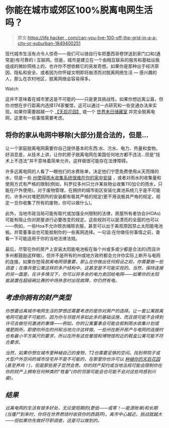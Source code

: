 # 你能在城市或郊区100%脱离电网生活吗？

> 原文:[https://life hacker . com/can-you-live-100-off-the-grid-in-a-a-city-or-suburban-1849400251](https://lifehacker.com/can-you-live-100-off-the-grid-in-a-city-or-suburb-1849400251)

现代城市生活有点令人惊奇——我们可以骑自行车把墨西哥卷饼送到家门口和(通常是)有可靠的 i 互联网。但是，城市是建立在一个由相互联系的服务和基础设施组成的微妙网络上的，也许你不想依赖它的突发奇想。如果你是那种出于经济原因、隐私和安全、或者因为你怀疑文明即将崩溃而对脱离网络生活 — 感兴趣的人，那么在农村地区，脱离网络会容易得多。

Watch

这并不意味着在城市里这是不可能的——只是更具挑战性。如果你想远离尘嚣，但你*也*想在步行距离内选择174家餐馆，这可以通过一点研究和一些变通办法来实现。如果你需要超越一个 [【天启花园】](https://lifehacker.com/how-much-garden-you-would-need-to-100-survive-on-1848829190) 或一个 [世界末日储藏室](https://lifehacker.com/how-to-stock-an-apocalypse-pantry-with-nutritious-food-1848873174) 并完全脱离电网，这里有一些事情需要考虑。

## 将你的家从电网中移除(大部分)是合法的，但是...

让一个家庭脱离电网需要你自己提供基本的东西:水、污水、电力、热量和食物。好消息是，从技术上讲，让你的房子脱离电网在美国任何地方都不违法...但是“技术上不违法”并不意味着简单允许。这样做很可能存在法律障碍。

许多远离电网的人看了一眼他们的水费账单，决定他们宁愿免费使用从天而降的水，但是一些 [州使得雨水收集系统很难在你的家中安装](https://www.energy.gov/eere/femp/rainwater-harvesting-regulations-map) ，或者对雨水的收集量和使用方式有严格的限制(例如，科罗拉多州只允许某些物业收集110加仑的雨水，只能在户外使用)。对于废物管理，在拥挤的城市街区安装化粪池系统几乎是不可能的，许多州对堆肥厕所的安装都有极其严格的规定(更不用说极其严格的规定，规定一旦你收集了所有的废物，你可以做什么)。

此外，当地市政当局可能有取代或加强全州限制的法律，房屋所有者协会(HOAs)可能有阻止你对房屋进行必要改变的规定。这些规则可以是漂亮的全面的也可以——例如，一些Hoa不允许晾衣绳晾衣服，甚至可以出于美观原因禁止太阳能电池板。共管董事会也可能抵制你的一些离网选择。一句话:在你做任何事情之前，查看一下可能适用于你的当地法律法规。

最后，尽管在你的房产上安装太阳能电池板在每个州或多或少都是合法的(而且许多州都鼓励这样做)，但并不是所有的州或地方政府都会允许你实际上断开与电网的连接。如果你觉得*脱离电网很重要，那么在你做出任何假设之前，你需要做一些调查；在像共管公寓这样的多户结构中，这甚至是不可能实现的。当然，保持连接的另一面是，在许多情况下，你可以将多余的电力卖回给电网——如果你的太阳能装置在超级碗比赛的中场休息时出现故障，你仍然有电。*

## *考虑你拥有的财产类型*

*你想要远离城市电网生活的梦想还需要考虑的是你对房产的选择。让一套公寓脱离电网可能是不可能的，因为你与邻居共享如此多的基础设施，而且很可能不会得到许可去做任何激进的事情——例如，你的公寓董事会可能会抵制雨水收集计划或堆肥厕所，即使你所在的州和当地允许这样做。一些州在断开房产与电网的连接时也有最小平方英尺的要求，所以在所有这些餐馆和博物馆附近的鞋盒公寓可能不符合要求。*

*当然，如果你想在城市里种植自己的食物，T2也需要足够的空间。找到带院子或大型户外空间的城市住宅并不是不可能的，在那里你也许可以 [种植你的天启花园](https://lifehacker.com/how-much-garden-you-would-need-to-100-survive-on-1848829190) (甚至养鸡！)，但是那些房子显然会贵。你的财产契约或当地法规可能会限制你在你的财产上拥有任何种类的“牲畜”(你的邻居可能会也可能不会对这些鸡感到兴奋)。*

## *结果*

*远离电网的生活有很多好处，无论是短期的(更低——或零！—能源账单)和长期(当僵尸到来时，你将在世界燃烧时收获你的西葫芦)。离市中心越近，挑战就越大——但如果你先做好尽职调查，这是可以做到的。*